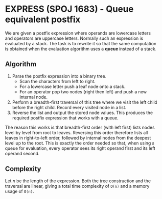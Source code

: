 # EXPRESS (SPOJ 1683) - Queue equivalent postfix

We are given a postfix expression where operands are lowercase letters and operators are uppercase letters. Normally such an expression is evaluated by a stack. The task is to rewrite it so that the same computation is obtained when the evaluation algorithm uses a **queue** instead of a stack.

## Algorithm

1. Parse the postfix expression into a binary tree.
   - Scan the characters from left to right.
   - For a lowercase letter push a leaf node onto a stack.
   - For an operator pop two nodes (right then left) and push a new internal node.
2. Perform a breadth-first traversal of this tree where we visit the left child before the right child. Record every visited node in a list.
3. Reverse the list and output the stored node values. This produces the required postfix expression that works with a queue.

The reason this works is that breadth-first order (with left first) lists nodes level by level from root to leaves. Reversing this order therefore lists all leaves in right-to-left order, followed by internal nodes from the deepest level up to the root. This is exactly the order needed so that, when using a queue for evaluation, every operator sees its right operand first and its left operand second.

## Complexity

Let *n* be the length of the expression. Both the tree construction and the traversal are linear, giving a total time complexity of `O(n)` and a memory usage of `O(n)`.
